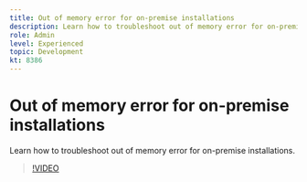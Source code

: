 ```yaml
---
title: Out of memory error for on-premise installations
description: Learn how to troubleshoot out of memory error for on-premise installations.
role: Admin
level: Experienced 
topic: Development
kt: 8386
---
```


# Out of memory error for on-premise installations

Learn how to troubleshoot out of memory error for on-premise installations.

>[!VIDEO](https://video.tv.adobe.com/v/335891?quality=12)
